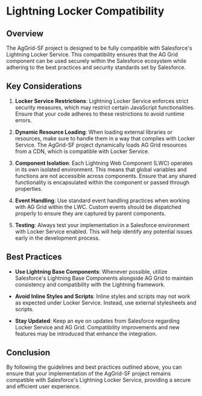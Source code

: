 # Lightning Locker Compatibility

## Overview

The AgGrid-SF project is designed to be fully compatible with Salesforce's Lightning Locker Service. This compatibility ensures that the AG Grid component can be used securely within the Salesforce ecosystem while adhering to the best practices and security standards set by Salesforce.

## Key Considerations

1. **Locker Service Restrictions**: Lightning Locker Service enforces strict security measures, which may restrict certain JavaScript functionalities. Ensure that your code adheres to these restrictions to avoid runtime errors.

2. **Dynamic Resource Loading**: When loading external libraries or resources, make sure to handle them in a way that complies with Locker Service. The AgGrid-SF project dynamically loads AG Grid resources from a CDN, which is compatible with Locker Service.

3. **Component Isolation**: Each Lightning Web Component (LWC) operates in its own isolated environment. This means that global variables and functions are not accessible across components. Ensure that any shared functionality is encapsulated within the component or passed through properties.

4. **Event Handling**: Use standard event handling practices when working with AG Grid within the LWC. Custom events should be dispatched properly to ensure they are captured by parent components.

5. **Testing**: Always test your implementation in a Salesforce environment with Locker Service enabled. This will help identify any potential issues early in the development process.

## Best Practices

- **Use Lightning Base Components**: Whenever possible, utilize Salesforce's Lightning Base Components alongside AG Grid to maintain consistency and compatibility with the Lightning framework.

- **Avoid Inline Styles and Scripts**: Inline styles and scripts may not work as expected under Locker Service. Instead, use external stylesheets and scripts.

- **Stay Updated**: Keep an eye on updates from Salesforce regarding Locker Service and AG Grid. Compatibility improvements and new features may be introduced that enhance the integration.

## Conclusion

By following the guidelines and best practices outlined above, you can ensure that your implementation of the AgGrid-SF project remains compatible with Salesforce's Lightning Locker Service, providing a secure and efficient user experience.
